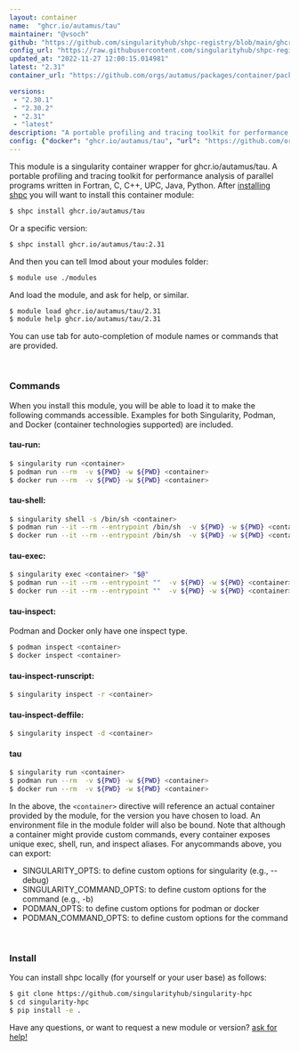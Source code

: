 ```yaml
---
layout: container
name:  "ghcr.io/autamus/tau"
maintainer: "@vsoch"
github: "https://github.com/singularityhub/shpc-registry/blob/main/ghcr.io/autamus/tau/container.yaml"
config_url: "https://raw.githubusercontent.com/singularityhub/shpc-registry/main/ghcr.io/autamus/tau/container.yaml"
updated_at: "2022-11-27 12:00:15.014981"
latest: "2.31"
container_url: "https://github.com/orgs/autamus/packages/container/package/tau"

versions:
 - "2.30.1"
 - "2.30.2"
 - "2.31"
 - "latest"
description: "A portable profiling and tracing toolkit for performance analysis of parallel programs written in Fortran, C, C++, UPC, Java, Python."
config: {"docker": "ghcr.io/autamus/tau", "url": "https://github.com/orgs/autamus/packages/container/package/tau", "maintainer": "@vsoch", "description": "A portable profiling and tracing toolkit for performance analysis of parallel programs written in Fortran, C, C++, UPC, Java, Python.", "latest": {"2.31": "sha256:89d061bfaf921f102528f1e2ab06741041e0bec28f197b2a81f9ef2aa438088e"}, "tags": {"2.30.1": "sha256:3df1deaa0fcecedafae828a493afbf49a0df3c201fd1f4d261f8246e05d538be", "2.30.2": "sha256:e85557bb38b25bfe39a28258f209c2d5c9c15cfc3860f1bcb49de316391db958", "2.31": "sha256:89d061bfaf921f102528f1e2ab06741041e0bec28f197b2a81f9ef2aa438088e", "latest": "sha256:89d061bfaf921f102528f1e2ab06741041e0bec28f197b2a81f9ef2aa438088e"}}
---
```


This module is a singularity container wrapper for ghcr.io/autamus/tau.
A portable profiling and tracing toolkit for performance analysis of parallel programs written in Fortran, C, C++, UPC, Java, Python.
After [installing shpc](#install) you will want to install this container module:


```bash
$ shpc install ghcr.io/autamus/tau
```

Or a specific version:

```bash
$ shpc install ghcr.io/autamus/tau:2.31
```

And then you can tell lmod about your modules folder:

```bash
$ module use ./modules
```

And load the module, and ask for help, or similar.

```bash
$ module load ghcr.io/autamus/tau/2.31
$ module help ghcr.io/autamus/tau/2.31
```

You can use tab for auto-completion of module names or commands that are provided.

<br>

### Commands

When you install this module, you will be able to load it to make the following commands accessible.
Examples for both Singularity, Podman, and Docker (container technologies supported) are included.

#### tau-run:

```bash
$ singularity run <container>
$ podman run --rm  -v ${PWD} -w ${PWD} <container>
$ docker run --rm  -v ${PWD} -w ${PWD} <container>
```

#### tau-shell:

```bash
$ singularity shell -s /bin/sh <container>
$ podman run --it --rm --entrypoint /bin/sh  -v ${PWD} -w ${PWD} <container>
$ docker run --it --rm --entrypoint /bin/sh  -v ${PWD} -w ${PWD} <container>
```

#### tau-exec:

```bash
$ singularity exec <container> "$@"
$ podman run --it --rm --entrypoint ""  -v ${PWD} -w ${PWD} <container> "$@"
$ docker run --it --rm --entrypoint ""  -v ${PWD} -w ${PWD} <container> "$@"
```

#### tau-inspect:

Podman and Docker only have one inspect type.

```bash
$ podman inspect <container>
$ docker inspect <container>
```

#### tau-inspect-runscript:

```bash
$ singularity inspect -r <container>
```

#### tau-inspect-deffile:

```bash
$ singularity inspect -d <container>
```



#### tau

```bash
$ singularity run <container>
$ podman run --rm  -v ${PWD} -w ${PWD} <container>
$ docker run --rm  -v ${PWD} -w ${PWD} <container>
```


In the above, the `<container>` directive will reference an actual container provided
by the module, for the version you have chosen to load. An environment file in the
module folder will also be bound. Note that although a container
might provide custom commands, every container exposes unique exec, shell, run, and
inspect aliases. For anycommands above, you can export:

 - SINGULARITY_OPTS: to define custom options for singularity (e.g., --debug)
 - SINGULARITY_COMMAND_OPTS: to define custom options for the command (e.g., -b)
 - PODMAN_OPTS: to define custom options for podman or docker
 - PODMAN_COMMAND_OPTS: to define custom options for the command

<br>

### Install

You can install shpc locally (for yourself or your user base) as follows:

```bash
$ git clone https://github.com/singularityhub/singularity-hpc
$ cd singularity-hpc
$ pip install -e .
```

Have any questions, or want to request a new module or version? [ask for help!](https://github.com/singularityhub/singularity-hpc/issues)